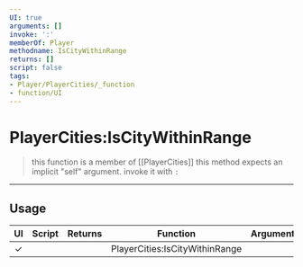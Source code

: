 ```yaml
---
UI: true
arguments: []
invoke: ':'
memberOf: Player
methodname: IsCityWithinRange
returns: []
script: false
tags:
- Player/PlayerCities/_function
- function/UI
---
```

# PlayerCities:IsCityWithinRange
> this function is a member of [[PlayerCities]]
> this method expects an implicit "self" argument. invoke it with `:`
-----
## Usage
|  UI | Script | Returns | Function | Arguments |
|:---:|:------:|-------:|:--------:|:---------|
|✓| ||PlayerCities:IsCityWithinRange||
